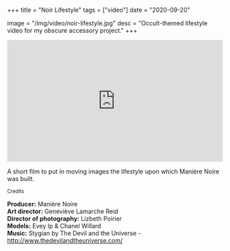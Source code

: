 +++
title = "Noir Lifestyle"
tags = ["video"]
date = "2020-09-20"

image = "/img/video/noir-lifestyle.jpg"
desc = "Occult-themed lifestyle video for my obscure accessory project."
+++

<div style="padding:56.25% 0 0 0;position:relative;"><iframe src="https://player.vimeo.com/video/240519899?color=000000&title=0&byline=0&portrait=0" style="position:absolute;top:0;left:0;width:100%;height:100%;" frameborder="0" webkitallowfullscreen mozallowfullscreen allowfullscreen></iframe></div><script src="https://player.vimeo.com/api/player.js"></script>

A short film to put in moving images the lifestyle upon which Manière Noire was built.

<div class="credits medium-padding-top">
<small>Credits</small>  

**Producer:** Manière Noire  
**Art director:** Geneviève Lamarche Reid  
**Director of photography:** Lizbeth Poirier    
**Models:** Evey lp & Chanel Willard  
**Music:** Stygian by The Devil and the Universe - http://www.thedevilandtheuniverse.com/

<div>
